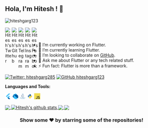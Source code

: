 ## Hola, I'm Hitesh ! 👋

<p align="left"> <img src="https://komarev.com/ghpvc/?username=hiteshgarg123&label=Views&color=blue&style=plastic" alt="hiteshgarg123" /> </p>

<a href="https://twitter.com/hiteshgarg285">
  <img align="left" alt="Hitesh's Twitter" width="22px" src="https://cdn.jsdelivr.net/npm/simple-icons@v3/icons/twitter.svg" />
</a>
<a href="https://github.com/hiteshgarg123">
  <img align="left" alt="Hitesh's Github" width="22px" src="https://cdn.jsdelivr.net/npm/simple-icons@v3/icons/github.svg" />
</a>
<a href="https://t.me/hiteshgarg">
  <img align="left" alt="Hitesh's Telegram" width="22px" src="https://cdn.jsdelivr.net/npm/simple-icons@v3/icons/telegram.svg" />
</a>
<a href="https://instagram.com/hiteshgarg2855/">
  <img align="left" alt="Hitesh's Instagram" width="22px" src="https://cdn.jsdelivr.net/npm/simple-icons@v3/icons/instagram.svg" />
</a>
<a href="https://www.facebook.com/hiteshgarg285/">
  <img align="left" alt="Hitesh's Facebook" width="22px" src="https://cdn.jsdelivr.net/npm/simple-icons@v3/icons/facebook.svg" />
</a>

<br/>
<br/>

- 🔭 I’m currently working on Flutter.
- 🌱 I’m currently learning Flutter.
- 👯 I’m looking to collaborate on [GitHub](https://github.com/hiteshgarg123).
- 💬 Ask me about Flutter or any tech related stuff.
- ⚡ Fun fact: Flutter is more than a framework.

[![Twitter: hiteshgarg285](https://img.shields.io/twitter/follow/hiteshgarg285?style=social)](https://twitter.com/hiteshgarg285)
[![GitHub hiteshgarg123](https://img.shields.io/github/followers/hiteshgarg123?label=follow&style=social)](https://github.com/hiteshgarg123)

**Languages and Tools:**

<code><img height="20" src="https://raw.githubusercontent.com/github/explore/80688e429a7d4ef2fca1e82350fe8e3517d3494d/topics/flutter/flutter.png"></code>
<code><img height="20" src="https://raw.githubusercontent.com/github/explore/80688e429a7d4ef2fca1e82350fe8e3517d3494d/topics/dart/dart.png"></code>
<code><img height="20" src="https://raw.githubusercontent.com/github/explore/80688e429a7d4ef2fca1e82350fe8e3517d3494d/topics/c/c.png"></code>
<code><img height="20" src="https://raw.githubusercontent.com/github/explore/80688e429a7d4ef2fca1e82350fe8e3517d3494d/topics/python/python.png"></code>
<code><img height="20" src="https://raw.githubusercontent.com/github/explore/80688e429a7d4ef2fca1e82350fe8e3517d3494d/topics/javascript/javascript.png"></code>

<a href="https://github.com/hiteshgarg123/time-tracker">
  <img align="center" src="https://github-readme-stats.vercel.app/api/top-langs/?username=hiteshgarg123&theme=dracula"/>
</a>
<a href="https://github.com/hiteshgarg123">
 <img align="center" src="https://github-readme-stats.vercel.app/api?username=hiteshgarg123&show_icons=true&theme=dracula&line_height=27" alt="Hitesh's github stats"/>
</a>

<a href="https://github.com/hiteshgarg123/CORONA-TRACKER">
  <img align="center" src="https://github-readme-stats.vercel.app/api/pin/?username=hiteshgarg123&repo=CORONA-TRACKER&theme=dracula" />
</a>
<a href="https://github.com/hiteshgarg123/time-tracker">
 <img align="center" src="https://github-readme-stats.vercel.app/api/pin/?username=hiteshgarg123&repo=time-tracker&theme=dracula" />
</a>

<div align="center">

### Show some ❤️ by starring some of the repositories!

</div>

